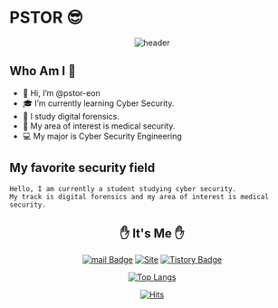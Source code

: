 # PSTOR 😎
<div align="center">

![header](https://capsule-render.vercel.app/api?type=soft&color=auto&height=135&section=header&text=pstor%20profile&fontSize=75)

</div>

## Who Am I 👋
- 👋 Hi, I’m @pstor-eon
- 🎓 I’m currently learning Cyber Security.
- 🔐 I study digital forensics.
- 🧬 My area of interest is medical security.
- 💻 My major is Cyber Security Engineering

## My favorite security field

    Hello, I am currently a student studying cyber security.
    My track is digital forensics and my area of interest is medical security.

<div align="center">

## ✋ It's Me ✋

[![mail Badge](https://img.shields.io/badge/Kakao%20Mail-D14836?style=flat&logo=mail&logoColor=white)](mailto:pstor@kakao.com)
[![Site](https://img.shields.io/badge/Pstor%20Web%20Site-1eb031?style=flat&logoColor=white)](https://pstor-eon.github.io/)
[![Tistory Badge](https://img.shields.io/badge/Blog-555263?style=flat&logoColor=white)](https://pstor-kr.tistory.com/)

<div align="center">

<!-- ![Anurag's GitHub stats](https://github-readme-stats.vercel.app/api?username=pstor-eon&hide=contribs,prs) -->
    
[![Top Langs](https://github-readme-stats.vercel.app/api/top-langs/?username=pstor-eon&layout=compact)](https://github.com/anuraghazra/github-readme-stats)

[![Hits](https://hits.seeyoufarm.com/api/count/incr/badge.svg?url=https%3A%2F%2Fgithub.com%2Fpstor-eon&count_bg=%2379C83D&title_bg=%23555555&icon=&icon_color=%23E7E7E7&title=hits&edge_flat=false)](https://hits.seeyoufarm.com)

</div>
